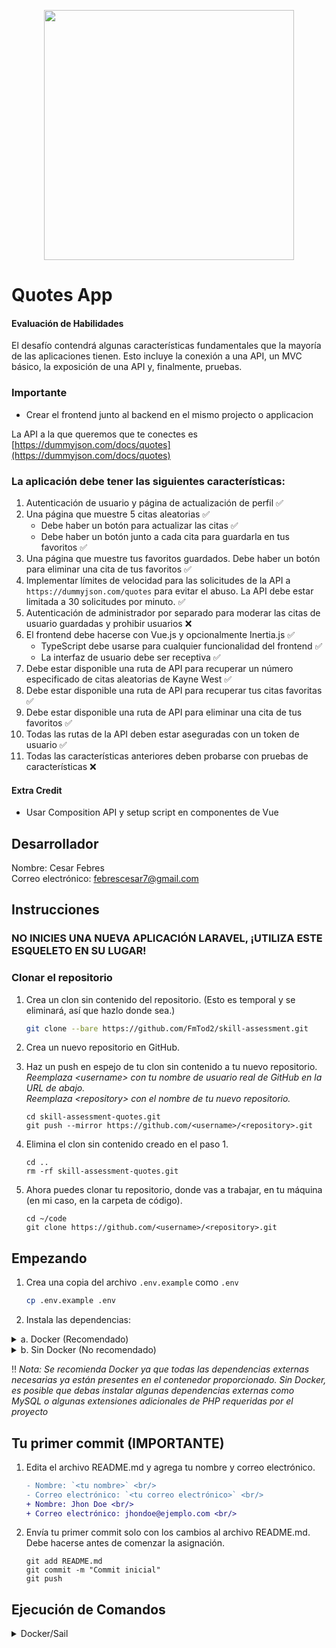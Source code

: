 <p align="center"><a href="https://laravel.com" target="_blank"><img src="https://raw.githubusercontent.com/laravel/art/master/logo-lockup/5%20SVG/2%20CMYK/1%20Full%20Color/laravel-logolockup-cmyk-red.svg" width="400"></a></p>

# Quotes App
#### Evaluación de Habilidades

El desafío contendrá algunas características fundamentales que la mayoría de las aplicaciones tienen. Esto incluye la conexión a una API, un MVC básico, la exposición de una API y, finalmente, pruebas.

### Importante
* Crear el frontend junto al backend en el mismo projecto o applicacion

La API a la que queremos que te conectes es [https://dummyjson.com/docs/quotes](https://dummyjson.com/docs/quotes)

### La aplicación debe tener las siguientes características:
1. Autenticación de usuario y página de actualización de perfil ✅
2. Una página que muestre 5 citas aleatorias ✅
    * Debe haber un botón para actualizar las citas ✅
    * Debe haber un botón junto a cada cita para guardarla en tus favoritos ✅
3. Una página que muestre tus favoritos guardados. Debe haber un botón para eliminar una cita de tus favoritos ✅
4. Implementar límites de velocidad para las solicitudes de la API a `https://dummyjson.com/quotes` para evitar el abuso. La API debe estar limitada a 30 solicitudes por minuto. ✅
5. Autenticación de administrador por separado para moderar las citas de usuario guardadas y prohibir usuarios ❌
6. El frontend debe hacerse con Vue.js y opcionalmente Inertia.js ✅
    * TypeScript debe usarse para cualquier funcionalidad del frontend ✅
    * La interfaz de usuario debe ser receptiva ✅
7. Debe estar disponible una ruta de API para recuperar un número especificado de citas aleatorias de Kayne West ✅
8. Debe estar disponible una ruta de API para recuperar tus citas favoritas ✅
9. Debe estar disponible una ruta de API para eliminar una cita de tus favoritos ✅
10. Todas las rutas de la API deben estar aseguradas con un token de usuario ✅
11. Todas las características anteriores deben probarse con pruebas de características ❌

#### Extra Credit
* Usar Composition API y setup script en componentes de Vue

## Desarrollador
Nombre: Cesar Febres <br/>
Correo electrónico: febrescesar7@gmail.com<br/>

## Instrucciones
### NO INICIES UNA NUEVA APLICACIÓN LARAVEL, ¡UTILIZA ESTE ESQUELETO EN SU LUGAR!

### Clonar el repositorio
1. Crea un clon sin contenido del repositorio. (Esto es temporal y se eliminará, así que hazlo donde sea.)
    ```bash
    git clone --bare https://github.com/FmTod2/skill-assessment.git
    ```

2. Crea un nuevo repositorio en GitHub.

3. Haz un push en espejo de tu clon sin contenido a tu nuevo repositorio.<br/>_Reemplaza &lt;username&gt; con tu nombre de usuario real de GitHub en la URL de abajo._<br/>_Reemplaza &lt;repository&gt; con el nombre de tu nuevo repositorio._
    ```shell
    cd skill-assessment-quotes.git
    git push --mirror https://github.com/<username>/<repository>.git
    ```
4. Elimina el clon sin contenido creado en el paso 1.
    ```shell
    cd ..
    rm -rf skill-assessment-quotes.git
    ```
   
5. Ahora puedes clonar tu repositorio, donde vas a trabajar, en tu máquina (en mi caso, en la carpeta de código).
    ```shell
    cd ~/code
    git clone https://github.com/<username>/<repository>.git
    ```

## Empezando

1. Crea una copia del archivo `.env.example` como `.env`
    ```bash
    cp .env.example .env
    ```

2. Instala las dependencias:

<details>
<summary> a. Docker (Recomendado)</summary>

3. Instala las dependencias de Composer
    ```shell
    docker run --rm \
        -u "$(id -u):$(id -g)" \
        -v $(pwd):/var/www/html \
        -w /var/www/html \
        laravelsail/php81-composer:latest \
        composer install --ignore-platform-reqs
    ```

4. Inicia el contenedor (Sail):
    ```shell
    ./vendor/bin/sail up -d
    ```

5. Genera una nueva clave secreta:
    ```shell
    ./vendor/bin/sail artisan key:generate
    ```
</details>

<details>
<summary>b. Sin Docker (No recomendado)</summary>

3. Instala todas las dependencias requeridas
    ```bash
    composer install
    ```

4. Genera una nueva clave secreta:
    ```shell
    php artisan key:generate
    ```

</details>

‼️ <i>Nota: Se recomienda Docker ya que todas las dependencias externas necesarias ya están presentes en el contenedor proporcionado. Sin Docker, es posible que debas instalar algunas dependencias externas como MySQL o algunas extensiones adicionales de PHP requeridas por el proyecto</i>

## Tu primer commit (IMPORTANTE)
   
1. Edita el archivo README.md y agrega tu nombre y correo electrónico.
    ```diff
    - Nombre: `<tu nombre>` <br/>
    - Correo electrónico: `<tu correo electrónico>` <br/>
    + Nombre: Jhon Doe <br/>
    + Correo electrónico: jhondoe@ejemplo.com <br/>
    ```
   
2. Envía tu primer commit solo con los cambios al archivo README.md. Debe hacerse antes de comenzar la asignación.
    ```shell
    git add README.md
    git commit -m "Commit inicial"
    git push
    ```

## Ejecución de Comandos

<details>
<summary>Docker/Sail</summary>

### Comandos de PHP
```shell
./vendor/bin/sail php --version
 
./vendor/bin/sail php script.php
